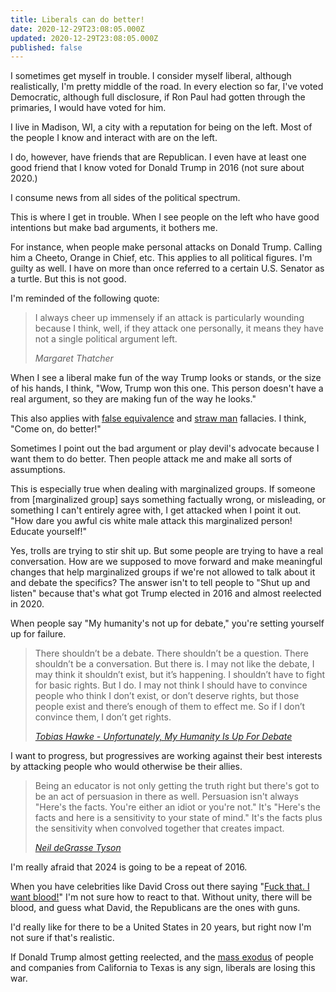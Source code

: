 ```yaml
---
title: Liberals can do better!
date: 2020-12-29T23:08:05.000Z
updated: 2020-12-29T23:08:05.000Z
published: false
---
```


I sometimes get myself in trouble. I consider myself liberal, although realistically, I'm pretty middle of the road. In every election so far, I've voted Democratic, although full disclosure, if Ron Paul had gotten through the primaries, I would have voted for him.

I live in Madison, WI, a city with a reputation for being on the left. Most of the people I know and interact with are on the left.

I do, however, have friends that are Republican. I even have at least one good friend that I know voted for Donald Trump in 2016 (not sure about 2020.)

I consume news from all sides of the political spectrum.

This is where I get in trouble. When I see people on the left who have good intentions but make bad arguments, it bothers me.

For instance, when people make personal attacks on Donald Trump. Calling him a Cheeto, Orange in Chief, etc. This applies to all political figures. I'm guilty as well. I have on more than once referred to a certain U.S. Senator as a turtle. But this is not good.

I'm reminded of the following quote:

> I always cheer up immensely if an attack is particularly wounding because I think, well, if they attack one personally, it means they have not a single political argument left. 
>
> <cite>Margaret Thatcher</cite>

When I see a liberal make fun of the way Trump looks or stands, or the size of his hands, I think, "Wow, Trump won this one. This person doesn't have a real argument, so they are making fun of the way he looks."

This also applies with [false equivalence](https://en.wikipedia.org/wiki/False_equivalence) and [straw man](https://en.wikipedia.org/wiki/Straw_man) fallacies. I think, "Come on, do better!"

Sometimes I point out the bad argument or play devil's advocate because I want them to do better. Then people attack me and make all sorts of assumptions.

This is especially true when dealing with marginalized groups. If someone from [marginalized group] says something factually wrong, or misleading, or something I can't entirely agree with, I get attacked when I point it out. "How dare you awful cis white male attack this marginalized person! Educate yourself!"

Yes, trolls are trying to stir shit up. But some people are trying to have a real conversation. How are we supposed to move forward and make meaningful changes that help marginalized groups if we're not allowed to talk about it and debate the specifics? The answer isn't to tell people to "Shut up and listen" because that's what got Trump elected in 2016 and almost reelected in 2020. 

When people say "My humanity's not up for debate," you're setting yourself up for failure.

> There shouldn’t be a debate. There shouldn’t be a question. There shouldn’t be a conversation. But there is. I may not like the debate, I may think it shouldn’t exist, but it’s happening. I shouldn’t have to fight for basic rights. But I do. I may not think I should have to convince people who think I don’t exist, or don’t deserve rights, but those people exist and there’s enough of them to effect me. So if I don’t convince them, I don’t get rights.
>
> <cite>[Tobias Hawke - Unfortunately, My Humanity Is Up For Debate](https://medium.com/@HawkBoy/unfortunately-my-humanity-is-up-for-debate-be4349250eb)</cite>

I want to progress, but progressives are working against their best interests by attacking people who would otherwise be their allies. 

> Being an educator is not only getting the truth right but there's got to be an act of persuasion in there as well. Persuasion isn't always "Here's the facts. You're either an idiot or you're not." It's "Here's the facts and here is a sensitivity to your state of mind." It's the facts plus the sensitivity when convolved together that creates impact.
>
> <cite>[Neil deGrasse Tyson](https://www.youtube.com/watch?v=iZfrwRpL2do)</cite>

I'm really afraid that 2024 is going to be a repeat of 2016.

When you have celebrities like David Cross out there saying "[Fuck that. I want blood!](https://twitter.com/davidcrosss/status/1343053684347908097)" I'm not sure how to react to that. Without unity, there will be blood, and guess what David, the Republicans are the ones with guns.

I'd really like for there to be a United States in 20 years, but right now I'm not sure if that's realistic.

If Donald Trump almost getting reelected, and the [mass exodus](https://www.bloomberg.com/news/articles/2020-12-11/oracle-moves-headquarters-to-texas-joins-exodus-from-california) of people and companies from California to Texas is any sign, liberals are losing this war.


